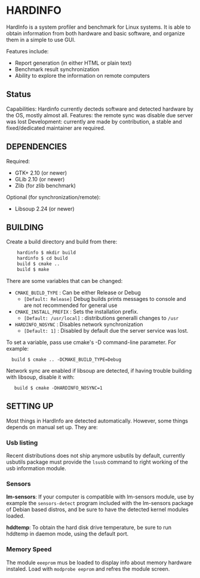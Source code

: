 HARDINFO
========

HardInfo is a system profiler and benchmark for Linux systems. It is able to
obtain information from both hardware and basic software, and organize them
in a simple to use GUI.

Features include:
- Report generation (in either HTML or plain text)
- Benchmark result synchronization
- Ability to explore the information on remote computers

Status
------

Capabilities: Hardinfo currently decteds software and detected hardware by the OS, mostly almost all.
Features: the remote sync was disable due server was lost
Development: currently are made by contribution, a stable and fixed/dedicated maintainer are required.

DEPENDENCIES
------------

Required:
- GTK+ 2.10 (or newer)
- GLib 2.10 (or newer)
- Zlib (for zlib benchmark)

Optional (for synchronization/remote):
- Libsoup 2.24 (or newer)

BUILDING
--------

Create a build directory and build from there:

``` bash
	hardinfo $ mkdir build
	hardinfo $ cd build
	build $ cmake ..
	build $ make
```

There are some variables that can be changed:

 * `CMAKE_BUILD_TYPE` : Can be either Release or Debug
   * `[Default: Release]` Debug builds prints messages to console and are not recommended for general use
 * `CMAKE_INSTALL_PREFIX` : Sets the installation prefix.
   * `[Default: /usr/local]` : distributions generalli changes to `/usr`
 * `HARDINFO_NOSYNC` : Disables network synchronization
   * `[Default: 1]` : Disabled by default due the server service was lost.

To set a variable, pass use cmake's -D command-line parameter. For example:

`	build $ cmake .. -DCMAKE_BUILD_TYPE=Debug `

Network sync are enabled if libsoup are detected, if having trouble building with libsoup, disable it with:

`	build $ cmake -DHARDINFO_NOSYNC=1`

SETTING UP
----------

Most things in HardInfo are detected automatically. However, some things
depends on manual set up. They are:

### Usb listing

Recent distributions does not ship anymore usbutils by default, currently 
usbutils package must provide the `lsusb` command to right working of the usb information module.

### Sensors

**lm-sensors**: If your computer is compatible with lm-sensors module, use by example the
`sensors-detect` program included with the lm-sensors package of Debian based distros, and be sure
to have the detected kernel modules loaded.

**hddtemp**: To obtain the hard disk drive temperature, be sure to run hddtemp
in daemon mode, using the default port.

### Memory Speed

The module `eeeprom` mus be loaded to display info about memory hardware instaled.
Load with `modprobe eeprom` and refres the module screen.
